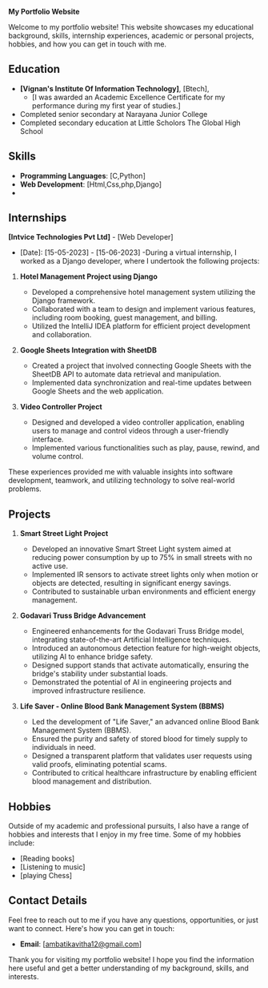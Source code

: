 **My Portfolio Website**

Welcome to my portfolio website! This website showcases my educational background, skills, internship experiences, academic or personal projects, hobbies, and how you can get in touch with me.

## Education

- **[Vignan's Institute Of Information Technology]**, [Btech],
  - [I was awarded an Academic Excellence Certificate for my performance during my first year of studies.]
- Completed senior secondary at Narayana Junior College
- Completed secondary education at Little Scholors The Global High School

## Skills

- **Programming Languages**: [C,Python]
- **Web Development**: [Html,Css,php,Django]
- 
## Internships

**[Intvice Technologies Pvt Ltd]** - [Web Developer]
   - [Date]: [15-05-2023] - [15-06-2023]
   -During a virtual internship, I worked as a Django developer, where I undertook the following projects:

1. **Hotel Management Project using Django**
   - Developed a comprehensive hotel management system utilizing the Django framework.
   - Collaborated with a team to design and implement various features, including room booking, guest management, and billing.
   - Utilized the IntelliJ IDEA platform for efficient project development and collaboration.

2. **Google Sheets Integration with SheetDB**
   - Created a project that involved connecting Google Sheets with the SheetDB API to automate data retrieval and manipulation.
   - Implemented data synchronization and real-time updates between Google Sheets and the web application.

3. **Video Controller Project**
   - Designed and developed a video controller application, enabling users to manage and control videos through a user-friendly interface.
   - Implemented various functionalities such as play, pause, rewind, and volume control.

These experiences provided me with valuable insights into software development, teamwork, and utilizing technology to solve real-world problems.

## Projects

1. **Smart Street Light Project**
   - Developed an innovative Smart Street Light system aimed at reducing power consumption by up to 75% in small streets with no active use.
   - Implemented IR sensors to activate street lights only when motion or objects are detected, resulting in significant energy savings.
   - Contributed to sustainable urban environments and efficient energy management.

2. **Godavari Truss Bridge Advancement**
   - Engineered enhancements for the Godavari Truss Bridge model, integrating state-of-the-art Artificial Intelligence techniques.
   - Introduced an autonomous detection feature for high-weight objects, utilizing AI to enhance bridge safety.
   - Designed support stands that activate automatically, ensuring the bridge's stability under substantial loads.
   - Demonstrated the potential of AI in engineering projects and improved infrastructure resilience.

3. **Life Saver - Online Blood Bank Management System (BBMS)**
   - Led the development of "Life Saver," an advanced online Blood Bank Management System (BBMS).
   - Ensured the purity and safety of stored blood for timely supply to individuals in need.
   - Designed a transparent platform that validates user requests using valid proofs, eliminating potential scams.
   - Contributed to critical healthcare infrastructure by enabling efficient blood management and distribution.



## Hobbies

Outside of my academic and professional pursuits, I also have a range of hobbies and interests that I enjoy in my free time. Some of my hobbies include:
- [Reading books]
- [Listening to music]
- [playing Chess]

## Contact Details

Feel free to reach out to me if you have any questions, opportunities, or just want to connect. Here's how you can get in touch:

- **Email**: [ambatikavitha12@gmail.com]

Thank you for visiting my portfolio website! I hope you find the information here useful and get a better understanding of my background, skills, and interests.
